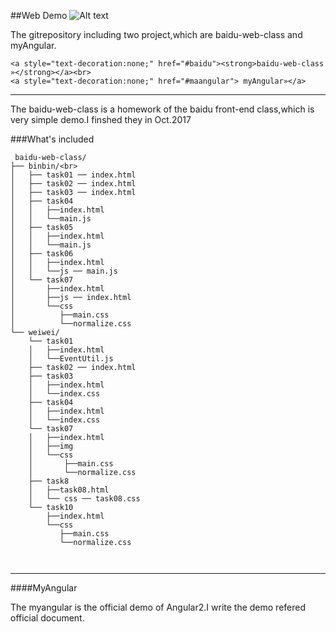 
##Web Demo
![Alt text](https://timgsa.baidu.com/timg?image&quality=80&size=b9999_10000&sec=1523895936509&di=c839f6ee3240f97d59f113cccc48c4ec&imgtype=0&src=http%3A%2F%2F1.im.guokr.com%2FTCK6eThu1FlqcpM1bBVVltlY3dUpkDo_Nbq89ojfkbHMAQAABAEAAFBO.png)

 The gitrepository including two project,which are baidu-web-class and myAngular.  

    <a style="text-decoration:none;" href="#baidu"><strong>baidu-web-class »</strong></a><br>
    <a style="text-decoration:none;" href="#maangular"> myAngular»</a>

***


  The baidu-web-class is a homework of the baidu front-end class,which is very simple demo.I finshed they in Oct.2017


 ###What's included
 
```
 baidu-web-class/
├── binbin/<br>
│   ├── task01 ── index.html
│   ├── task02 ── index.html
│   ├── task03 ── index.html
│   ├── task04
│   │   ├──index.html
│   │   └──main.js
│   ├── task05
│   │   ├──index.html
│   │   └──main.js
│   ├── task06
│   │   ├──index.html
│   │   └──js ── main.js
│   └── task07
│       ├──index.html
│       ├──js ── index.html
│       └──css
│          ├──main.css
│          └──normalize.css
└── weiwei/
    └── task01
    │   ├──index.html
    │   └──EventUtil.js
    ├── task02 ── index.html
    ├── task03
    │   ├──index.html
    │   └──index.css
    ├── task04
    │   ├──index.html
    │   └──index.css
    └── task07
    │   ├──index.html
    │   ├──img
    │   └──css
    │       ├──main.css
    │       └──normalize.css
    ├── task8
    │   ├──task08.html
    │   └── css ── task08.css
    └── task10
        ├──index.html
        └──css
           ├──main.css
           └──normalize.css



```
***
####MyAngular
<p>
  The myangular is the official demo of Angular2.I write the demo refered official document.
</p>
